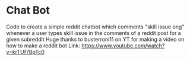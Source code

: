 # Chat Bot
Code to create a simple reddit chatbot which comments "skill issue ong" whenever a user types skill issue in the comments of a reddit post for a given subreddit
Huge thanks to busterroni11 on YT for making a video on how to make a reddit bot
Link: https://www.youtube.com/watch?v=krTUf7BpTc0
